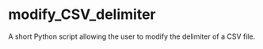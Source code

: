 # modify_CSV_delimiter
A short Python script allowing the user to modify the delimiter of a CSV file.